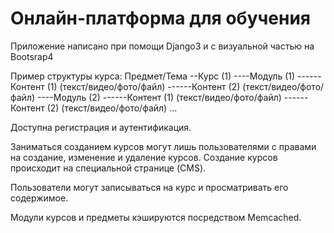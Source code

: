 <h1>Онлайн-платформа для обучения</h1>

Приложение написано при помощи Django3 и с визуальной частью на Bootsrap4

Пример структуры курса:
  Предмет/Тема
  --Курс (1)
  ----Модуль (1)
  ------Контент (1) (текст/видео/фото/файл)
  ------Контент (2) (текст/видео/фото/файл)
  ----Модуль (2)
  ------Контент (1) (текст/видео/фото/файл)
  ------Контент (2) (текст/видео/фото/файл)
      ...

Доступна регистрация и аутентификация.

Заниматься созданием курсов могут лишь пользователями с правами на создание, изменение и удаление курсов.
Создание курсов происходит на специальной странице (CMS).

Пользователи могут записываться на курс и просматривать его содержимое.

Модули курсов и предметы кэшируются посредством Memcached.
